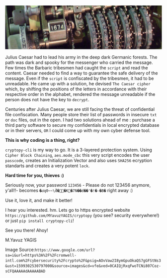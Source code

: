 

 ![Image](https://github.com/MYavuzYAGIS/cryptopy/blob/master/img/m-209-1291-banner.jpg)
 

 
 


Julius Caesar had to lead his army in the deep dark Germanic forests. The path was dark and spooky for the messenger
who carried the message. Few times the Barbaric tribesmen had caught the `script` and read the content. Caesar
needed to find a way to guarantee the safe delivery of the message. Even if the `script` is
confiscated by the tribesmen, it had to be unreadable. He came up with a solution, he devised `The Caesar cipher` which, 
by shifting the positions of the letters in accordance with their respective order in the alphabet, rendered the message unreadable 
if the person does not have the key to `decrypt`.


Centuries after Julius Caesar, we are still facing the threat of confidential file confiscation. 
Many people store their list of passwords in insecure `txt` or `doc` files, out in the open.
I had two solutions ahead of me : purchase a third party software to secure my confidentials
in local encrypted database or in their servers, `OR` I could come up with my own cyber defense tool.

**This is why coding is a thing, right?**

`cryptopy-cli` is my way to go. It is a 3-layered protection system. Using `Cipher Block Chaining`, `aes.mode_cbc`
this very script encodes the user `passcode`, creates an Initialization Vector and also uses `SHA256` ecryption standarts
and creates a very potent `lock`. 

**Hard time for you, thieves :)**


Seriously now, your password `123456` - Please do not 123456 anymore, y'all!!- becomes `�Ԁq0~~\ƌ��K�7N��d��'�!�-�B�` right away :)



Use it, love it, and make it better!



I hear you interested. hm. Lets go to https encrypted website `https://github.com/MYavuzYAGIS/cryptopy` (you see? security everywhere!) or just
`pip install cryptopy-cli`!


See you there! Ahoy!


M.Yavuz YAGIS





Image Source:`https://www.google.com/url?sa=i&url=https%3A%2F%2Fcromwell-intl.com%2Fcybersecurity%2Fcrypto%2F&psig=AOvVaw2I8ymGpuOkaQS7gGFStNs3&ust=1599302530797000&source=images&cd=vfe&ved=0CAIQjRxqFwoTCNi807Coz-sCFQAAAAAdAAAAABAD`
